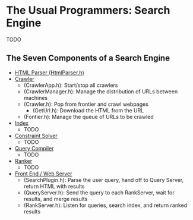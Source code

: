# The Usual Programmers: Search Engine
TODO
## The Seven Components of a Search Engine

- [HTML Parser (HtmlParser.h)](https://github.com/eecs440-w21/search-engine/tree/main/crawler/include)
- [Crawler](https://github.com/eecs440-w21/search-engine/tree/main/crawler/include)
    - (CrawlerApp.h): Start/stop all crawlers
    - (CrawlerManager.h): Manage the distribution of URLs between machines
    - (Crawler.h): Pop from frontier and crawl webpages
       - (GetUrl.h): Download the HTML from the URL
    - (Fontier.h): Manage the queue of URLs to be crawled
- [Index](https://github.com/eecs440-w21/search-engine/tree/main/index/include)
  - TODO
- [Constraint Solver](https://github.com/eecs440-w21/search-engine/tree/main/constraint_solver/include)
  - TODO
- [Query Compiler](https://github.com/eecs440-w21/search-engine/tree/main/query_compiler/include)
  - TODO
- [Ranker](https://github.com/eecs440-w21/search-engine/tree/main/ranker/include)
  - TODO
- [Front End / Web Server](https://github.com/eecs440-w21/search-engine/tree/main/server/include)
  - (SearchPlugin.h): Parse the user query, hand off to Query Server, return HTML with results
  - (QueryServer.h): Send the query to each RankServer, wait for results, and merge results
  - (RankServer.h): Listen for queries, search index, and return ranked results
